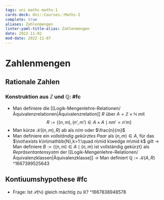 ```yaml
---
tags: uni maths maths-1
cards-deck: Uni::Courses::Maths-I
complete: true
aliases: Zahlenmengen
linter-yaml-title-alias: Zahlenmengen
date: 2022-11-02
mod-date: 2022-11-07
---
```


# Zahlenmengen

## Rationale Zahlen

### Konstruktion aus $\mathbb{Z}$ und $\mathbb{Q}$: #fc
- Man definiere die [[Logik-Mengenlehre-Relationen/Äquivalenzrelationen|Äquivalenzrelation]] $R$ über $A=\mathbb{Z\times N}$ mit $$R:=\{(n,m),(n',m')\in A\times A\mid nm'=n'm\}$$
- Man kürze $\mathcal{K}((n,m),R)$ ab als $n/m$ oder $\frac{n}{m}$
- Man definiere ein *vollständig gekürztes Paar* als $(n,m)\in A,$ für das $\not\exists k\in\mathbb{N},k>1:\quad n\mid k\wedge m\mid k$ gilt
	-> Man definiere $B:=\{(n,m)\in A\mid (n,m)\text{ ist vollständig gekürzt}\}$ als *Repräsentantensystm* der [[Logik-Mengenlehre-Relationen/Äquivalenzklassen|Äquivalenzklasse]]
-> Man definiert $\mathbb{Q}:=\mathcal{K}(A,R)$
^1667399525643

## Kontiuumshypothese #fc
- Frage: Ist $\mathcal{P}(\mathbb{N})$ gleich mächtig zu $\mathbb{R}$?
^1667838948578
